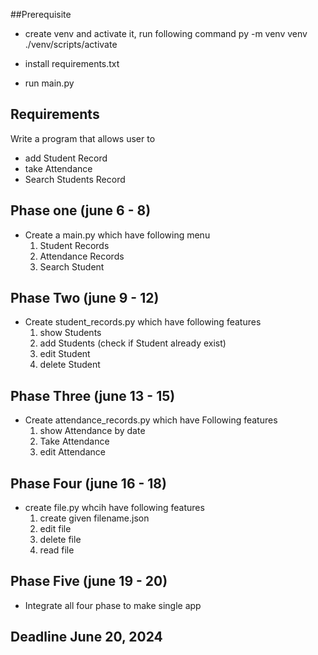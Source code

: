 ##Prerequisite

- create venv and activate it, run following command
  py -m venv venv
  ./venv/scripts/activate

- install requirements.txt
- run main.py

## Requirements

Write a program that allows user to

- add Student Record
- take Attendance
- Search Students Record

## Phase one (june 6 - 8)

- Create a main.py which have following menu
  1. Student Records
  2. Attendance Records
  3. Search Student

## Phase Two (june 9 - 12)

- Create student_records.py which have following features
  1. show Students
  2. add Students (check if Student already exist)
  3. edit Student
  4. delete Student

## Phase Three (june 13 - 15)

- Create attendance_records.py which have Following features
  1. show Attendance by date
  2. Take Attendance
  3. edit Attendance

## Phase Four (june 16 - 18)

- create file.py whcih have following features
  1. create given filename.json
  2. edit file
  3. delete file
  4. read file

## Phase Five (june 19 - 20)

- Integrate all four phase to make single app

## Deadline June 20, 2024
